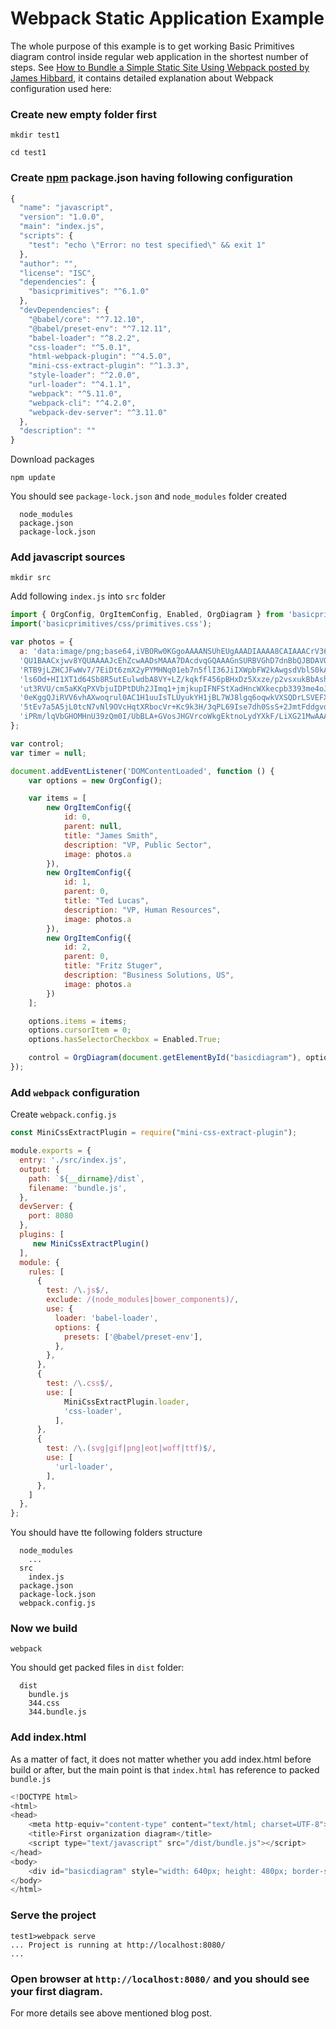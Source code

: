 # Webpack Static Application Example

The whole purpose of this example is to get working Basic Primitives diagram control inside regular web application in the shortest number of steps. See [How to Bundle a Simple Static Site Using Webpack posted by James Hibbard](https://www.sitepoint.com/bundle-static-site-webpack/), it contains detailed explanation about Webpack configuration used here:


### Create new empty folder first

```shell
mkdir test1

cd test1
```

### Create [npm](https://www.npmjs.com/get-npm) package.json having following configuration

```javaScript
{
  "name": "javascript",
  "version": "1.0.0",
  "main": "index.js",
  "scripts": {
    "test": "echo \"Error: no test specified\" && exit 1"
  },
  "author": "",
  "license": "ISC",
  "dependencies": {
    "basicprimitives": "^6.1.0"
  },
  "devDependencies": {
    "@babel/core": "^7.12.10",
    "@babel/preset-env": "^7.12.11",
    "babel-loader": "^8.2.2",
    "css-loader": "^5.0.1",
    "html-webpack-plugin": "^4.5.0",
    "mini-css-extract-plugin": "^1.3.3",
    "style-loader": "^2.0.0",
    "url-loader": "^4.1.1",
    "webpack": "^5.11.0",
    "webpack-cli": "^4.2.0",
    "webpack-dev-server": "^3.11.0"
  },
  "description": ""
}
```

Download packages

```shell
npm update
```

You should see `package-lock.json` and `node_modules` folder created

```shell
  node_modules
  package.json
  package-lock.json
```

### Add javascript sources

``` shell
mkdir src
```

Add following `index.js` into `src` folder

```JavaScript
import { OrgConfig, OrgItemConfig, Enabled, OrgDiagram } from 'basicprimitives';
import('basicprimitives/css/primitives.css');

var photos = {
  a: 'data:image/png;base64,iVBORw0KGgoAAAANSUhEUgAAADIAAAA8CAIAAACrV36WAAAAAXNSR0IArs4c6QAAAARn' + 
  'QU1BAACxjwv8YQUAAAAJcEhZcwAADsMAAA7DAcdvqGQAAAGnSURBVGhD7dnBbQJBDAVQk1o2QjlQwKYGzpSwKQfq4IxIC' + 
  'RTB9jLZHCJFwWv7/7EiDt6zmX2yPYMHNq01eb7n5flI36JiIXWpbFW2kAwgsdVblS0kA0hs9db/ZWs+vW/Wno9PxPE3dh' + 
  'ls6Od+HI1XT1d64Sb8R5utEulwdbA8VY+LZ/kqkfF456pBHxDz5Xxze/p2vsxukBbAshTVOE0PO4B2cUlWKrgUTKsrV0e' + 
  'ut3RVU/cm5aKKqPXVbjuIDPtDUh2JImq1+jmjkupIFNFStXadHncWXkecpb3393me4oJZnionXyjLV6W4QFZEleHCWNG+' + 
  '0eKggQJiRVV6vhAXwoqrul0AC1H1uuIsTLUyukYH1jBL7WJ8lgq6oqwkVXSQDrLSVEFXjJWoirlCrFRVyBVhJasirgCr6' + 
  '5tEv7a5A5jL0tcN7vNl9OVcHqtXRbocVr+Kc9k3H/3qPL69Ise7dh0SsS+2JmtFddgvdy/gGbY7Jdp2GRcyrlu1BfUjxt' + 
  'iPRm/lqVbGHOMHnU39zQm0I/UbBLA+GVosJHGVrcoWkgEktnoLydYXkF/LiXG21MwAAAAASUVORK5CYII='
};

var control;
var timer = null;

document.addEventListener('DOMContentLoaded', function () {
    var options = new OrgConfig();

    var items = [
        new OrgItemConfig({
            id: 0,
            parent: null,
            title: "James Smith",
            description: "VP, Public Sector",
            image: photos.a
        }),
        new OrgItemConfig({
            id: 1,
            parent: 0,
            title: "Ted Lucas",
            description: "VP, Human Resources",
            image: photos.a
        }),
        new OrgItemConfig({
            id: 2,
            parent: 0,
            title: "Fritz Stuger",
            description: "Business Solutions, US",
            image: photos.a
        })
    ];

    options.items = items;
    options.cursorItem = 0;
    options.hasSelectorCheckbox = Enabled.True;

    control = OrgDiagram(document.getElementById("basicdiagram"), options);
});
```

### Add `webpack` configuration

Create `webpack.config.js`

```javascript
const MiniCssExtractPlugin = require("mini-css-extract-plugin");

module.exports = {
  entry: './src/index.js',
  output: {
	path: `${__dirname}/dist`,
	filename: 'bundle.js',
  },
  devServer: {
    port: 8080
  },
  plugins: [
	 new MiniCssExtractPlugin()
  ],
  module: {
    rules: [
      {
        test: /\.js$/,
        exclude: /(node_modules|bower_components)/,
        use: {
          loader: 'babel-loader',
          options: {
            presets: ['@babel/preset-env'],
          },
        },
      },
      {
        test: /\.css$/,
        use: [
            MiniCssExtractPlugin.loader,
            'css-loader',
          ],
      },
      {
        test: /\.(svg|gif|png|eot|woff|ttf)$/,
        use: [
          'url-loader',
        ],
      },
    ]
  },
};
```

You should have tte following folders structure

```shell
  node_modules
    ...
  src
    index.js
  package.json
  package-lock.json
  webpack.config.js
```

### Now we build 

```shell
webpack
```

You should get packed files in `dist` folder:
``` shell
  dist
    bundle.js
    344.css
    344.bundle.js
```

### Add index.html

As a matter of fact, it does not matter whether you add index.html before build or after, 
but the main point is that `index.html` has reference to packed `bundle.js`

```JavaScript
<!DOCTYPE html> 
<html>
<head>
	<meta http-equiv="content-type" content="text/html; charset=UTF-8">
	<title>First organization diagram</title>
	<script type="text/javascript" src="/dist/bundle.js"></script>
</head>
<body>
	<div id="basicdiagram" style="width: 640px; height: 480px; border-style: dotted; border-width: 1px;"></div>
</body>
</html>
```

### Serve the project

```shell
test1>webpack serve
... Project is running at http://localhost:8080/
...
```

### Open browser at `http://localhost:8080/` and you should see your first diagram.
For more details see above mentioned blog post.
